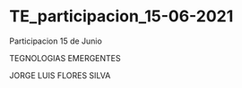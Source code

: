 # TE_participacion_15-06-2021

Participacion 15 de Junio

TEGNOLOGIAS EMERGENTES

JORGE LUIS FLORES SILVA
